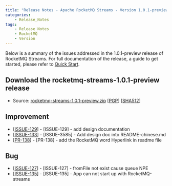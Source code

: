 ```yaml
---
title: "Release Notes - Apache RocketMQ Streams - Version 1.0.1-preview"
categories:
    - Release_Notes
tags:
    - Release_Notes
    - RocketMQ
    - Version
---
```


Below is a summary of the issues addressed in the 1.0.1-preview release of RocketMQ Streams. For full documentation of the release, a guide to get started, please refer to <a href='https://github.com/apache/rocketmq-streams'>Quick Start</a>.

<h2> Download the rocketmq-streams-1.0.1-preview release</h2>

* Source: [rocketmq-streams-1.0.1-preview.zip](https://archive.apache.org/dist/rocketmq/rocketmq-streams/1.0.1-preview/rocketmq-streams-1.0.1-preview.zip) [[PGP](https://archive.apache.org/dist/rocketmq/rocketmq-streams/1.0.1-preview/rocketmq-streams-1.0.1-preview.zip.asc)] [[SHA512](https://archive.apache.org/dist/rocketmq/rocketmq-streams/1.0.1-preview/rocketmq-streams-1.0.1-preview.zip.sha512)]


## Improvement
<ul>
<li>[<a href='https://github.com/apache/rocketmq-streams/issues/129'>ISSUE-129</a>] - [ISSUE-129] - add design documentation</li>
<li>[<a href='https://github.com/apache/rocketmq-streams/issues/133'>ISSUE-133</a>] - [ISSUE-3585] - Add design doc into README-chinese.md</li>
<li>[<a href='https://github.com/apache/rocketmq-streams/pull/138'>PR-138</a>] - [PR-138] - add the RocketMQ word Hyperlink in readme file</li>

</ul>

## Bug
<ul>
<li>[<a href='https://github.com/apache/rocketmq-streams/issues/127'>ISSUE-127</a>] - [ISSUE-127] - fromFile not exist cause queue NPE</li>
<li>[<a href='https://github.com/apache/rocketmq-streams/issues/135'>ISSUE-135</a>] - [ISSUE-135] - App can not start up with RocketMQ-streams</li>
</ul>

